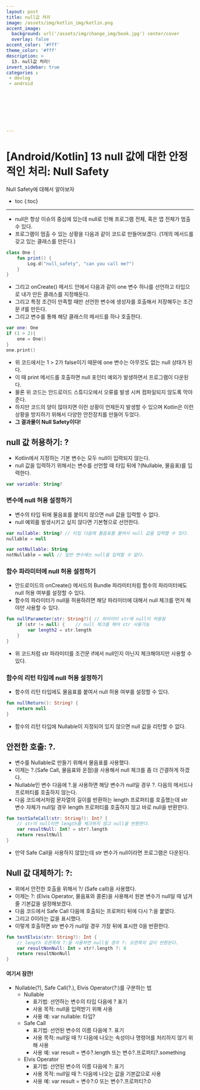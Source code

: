 ```yaml
---
layout: post
title: null값 처리
image: /assets/img/kotlin_img/kotlin.png
accent_image: 
  background: url('/assets/img/change_img/book.jpg') center/cover
  overlay: false
accent_color: '#fff'
theme_color: '#fff'
description: >
  13. null값 처리!
invert_sidebar: true
categories :
 - devlog	
 - android








---
```


# [Android/Kotlin] 13 null 값에 대한 안정적인 처리: Null Safety

Null Safety에 대해서 알아보자

* toc
{:toc}


---



- null은 항상 이슈의 중심에 있는데 null로 인해 프로그램 전체, 혹은 앱 전체가 멈출 수 있다.
- 프로그램이 멈출 수 있는 상황을 다음과 같이 코드로 만들어보겠다. (1개의 메서드를 갖고 있는 클래스를 만든다.)

```kotlin
class One {
    fun print() {
        Log.d("null_safety", "can you call me?")
    }
}
```

- 그리고 onCreate() 메서드 안에서 다음과 같이 one 변수 하나를 선언하고 타입으로 내가 만든 클래스를 지정해둔다.
- 그리고 특정 조건이 만족할 때만 선언한 변수에 생성자를 호출해서 저장해두는 조건문 if를 만든다.
- 그리고 변수를 통해 해당 클래스의 메서드를 하나 호출한다.

```kotlin
var one: One
if (1 > 2){
    one = One()
}
one.print()
```

- 위 코드에서는 1 > 2가 false이기 때문에 one 변수는 아무것도 없는 null 상태가 된다.
- 이 때 print 메서드를 호출하면 null 포인터 예외가 발생하면서 프로그램이 다운된다.
- 물론 위 코드는 안드로이드 스튜디오에서 오류를 발생 시켜 컴파일되지 않도록 막아준다.
- 하지만 코드의 양이 많아지면 이런 상황이 언제든지 발생할 수 있으며 Kotlin은 이런 상황을 방지하기 위해서 다양한 안전장치를 만들어 두었다.
- **그 결과물이 Null Safety이다!**

## null 값 허용하기: ?

- Kotlin에서 지정하는 기본 변수는 모두 null이 입력되지 않는다.
- null 값을 입력하기 위해서는 변수를 선언할 때 타입 뒤에 ?(Nullable,  물음표)를 입력한다.

```kotlin
var variable: String?
```



### 변수에 null 허용 설정하기

- 변수의 타입 뒤에 물음표를 붙이지 않으면 null 값을 입력할 수 없다.
- null 예외를 발생시키고 싶지 않다면 기본형으로 선언한다.

```kotlin
var nullable: String? // 타입 다음에 물음표를 붙여서 null 값을 입력할 수 있다.
nullable = null

var notNullable: String
notNullable = null // 일반 변수에는 null을 입력할 수 없다.
```



### 함수 파라미터에 null 허용 설정하기

- 안드로이드의 onCreate() 메서드의 Bundle 파라미터처럼 함수의 파라미터에도 null 허용 여부를 설정할 수 있다.
- 함수의 파라미터가 null을 허용하려면 해당 파라미터에 대해서 null 체크를 먼저 해야만 사용할 수 있다.

```kotlin
fun nullParameter(str: String?){ // 파라미터 str에 null이 허용됨
    if (str != null) {    // null 체크를 해야 str 사용가능
        var length2 = str.length
    }
}
```

- 위 코드처럼 str 파라미터를 조건문 if에서 null인지 아닌지 체크해야지만 사용할 수 있다.

### 함수의 리턴 타입에 null 허용 설정하기

- 함수의 리턴 타입에도 물음표를 붙여서 null 허용 여부를 설정할 수 있다.

```kotlin
fun nullReturn(): String? {
    return null
}
```

- 함수의 리턴 타입에 Nullable이 지정되어 있지 않으면 null 값을 리턴할 수 없다.

## 안전한 호출: ?.

- 변수를 Nullable로 만들기 위해서 물음표를 사용했다.
- 이제는 ?.(Safe Call, 물음표와 온점)을 사용해서 null 체크를 좀 더 간결하게 하겠다.
- Nullable인 변수 다음에 ?.을 사용하면 해당 변수가 null일 경우 ?. 다음의 메서드나 프로퍼티를 호출하지 않는다.
- 다음 코드에서처럼 문자열의 길이를 반환하는 length 프로퍼티를 호출했는데  str 변수 자체가 null일 경우 length 프로퍼티를 호출하지 않고 바로 null을 반환한다.

```kotlin
fun testSafeCall(str: String?): Int? {
    // str이 null이면 length를 체크하지 않고 null을 반환한다.
    var resultNull: Int? = str?.length
    return resultNull
}
```

- 만약 Safe Call을 사용하지 않았는데 str 변수가 null이라면 프로그램은 다운된다.

## Null 값 대체하기: ?:

- 위에서 안전한 호출을 위해서 ?/ (Safe call)을 사용했다.
- 이제는 ?: (Elvis Operator, 물음표와 콜론)을 사용해서 원본 변수가 null일 때 넘겨줄 기본값을 설정해보겠다.
- 다음 코드에서 Safe Call 다음에 호출되는 프로퍼티 뒤에 다시 ?:을 붙였다.
- 그리고 0이라는 값을 표시했다.
- 이렇게 호출하면 str 변수가 null일 경우 가장 뒤에 표시한 0을 반환한다.

```kotlin
fun testElvis(str: String?): Int {
    // length 오른쪽에 ?:을 사용하면 null일 경우 ?: 오른쪽의 값이 반환된다.
    var resultNonNull: Int = str?.length ?: 0
    return resultNonNull
}
```



#### 여기서 잠깐!

- Nullable(?), Safe Call(?.), Elvis Operator(?:)를 구분하는 법
  - Nullable
    - 표기법: 선언하는 변수의 타입 다음에 ? 표기
    - 사용 목적: null을 입력받기 위해 사용
    - 사용 예: var nullable: 타입?
  - Safe Call
    - 표기법: 선언된 변수의 이름 다음에 ?. 표기
    - 사용 목적: null일 때 ?/ 다음에 나오는 속성이나 명령어를 처리하지 않기 위해 사용
    - 사용 예: var result = 변수?.length 또는 변수?.프로퍼티?.something
  - Elvis Operator
    - 표기법: 선언된 변수의 이름 다음에 ?: 표기
    - 사용 목적: null일 때 ?: 다음에 나오는 값을 기본값으로 사용
    - 사용 예: var result = 변수?:0 또는 변수?.프로퍼티?:0